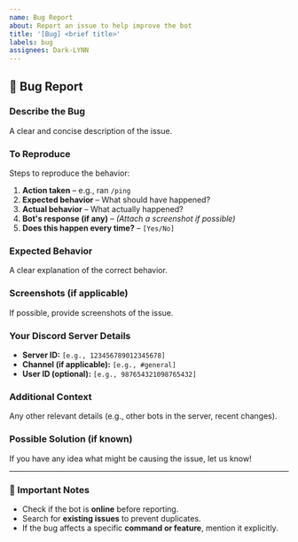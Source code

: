 ```yaml
---
name: Bug Report
about: Report an issue to help improve the bot
title: '[Bug] <brief title>'
labels: bug
assignees: Dark-LYNN
---
```


## 🐛 Bug Report

### **Describe the Bug**

A clear and concise description of the issue.

### **To Reproduce**

Steps to reproduce the behavior:

1. **Action taken** – e.g., ran `/ping`
2. **Expected behavior** – What should have happened?
3. **Actual behavior** – What actually happened?
4. **Bot's response (if any)** – _(Attach a screenshot if possible)_
5. **Does this happen every time?** – `[Yes/No]`

### **Expected Behavior**

A clear explanation of the correct behavior.

### **Screenshots (if applicable)**

If possible, provide screenshots of the issue.

### **Your Discord Server Details**

- **Server ID:** `[e.g., 123456789012345678]`
- **Channel (if applicable):** `[e.g., #general]`
- **User ID (optional):** `[e.g., 987654321098765432]`

### **Additional Context**

Any other relevant details (e.g., other bots in the server, recent changes).

### **Possible Solution (if known)**

If you have any idea what might be causing the issue, let us know!

---

### **📌 Important Notes**

- Check if the bot is **online** before reporting.
- Search for **existing issues** to prevent duplicates.
- If the bug affects a specific **command or feature**, mention it explicitly.
